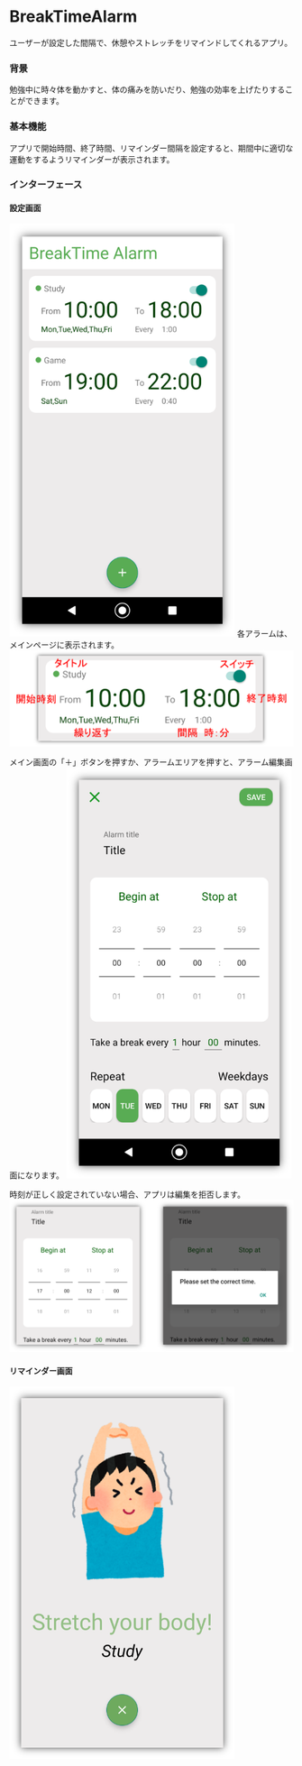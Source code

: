 # BreakTimeAlarm
ユーザーが設定した間隔で、休憩やストレッチをリマインドしてくれるアプリ。

### 背景
勉強中に時々体を動かすと、体の痛みを防いだり、勉強の効率を上げたりすることができます。

### 基本機能
アプリで開始時間、終了時間、リマインダー間隔を設定すると、期間中に適切な運動をするようリマインダーが表示されます。

### インターフェース
#### 設定画面
<img src="./images/interface1.png" alt="Editor" width="400">
各アラームは、メインページに表示されます。

<img src="./images/interface2.png" alt="Editor" width="600">

メイン画面の「＋」ボタンを押すか、アラームエリアを押すと、アラーム編集画面になります。
<img src="./images/interface3.png" alt="Editor" width="400">

時刻が正しく設定されていない場合、アプリは編集を拒否します。
<img src="./images/error1.png" alt="Editor" width="800">

#### リマインダー画面
<img src="./images/remind1.png" alt="Editor" width="400">

